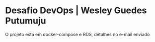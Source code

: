 # Desafio DevOps | Wesley Guedes Putumuju

O projeto está em docker-compose e RDS, detalhes no e-mail enviado